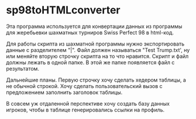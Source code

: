 # sp98toHTMLconverter

Эта программа используется для конвертации данных из программы для жеребьевки шахматных турниров Swiss Perfect 98 в html-код. 

Для работы скрипта из шахматной программы нужно экспортировать данные с разделителем "|". Файл должен называться "Test Trump.txt', ну или меняйте вторую строчку скрипта на то что нравится. Скрипт и файл должны лежать в одной папке. В этой же папке появляется файл с результатом. 

Дальнейшие планы. 
Первую строчку хочу сделать хедером таблицы, а не обычной строкой. 
Хочу сделать пользовательский вызов с предложением заполнить заголовок таблицы. 

В совсем уж отдаленной перспективе хочу создать базу данных игроков, чтобы в таблице генерировались ссылки на профиль.
